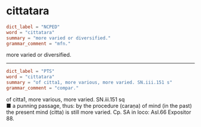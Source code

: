 # cittatara

``` toml
dict_label = "NCPED"
word = "cittatara"
summary = "more varied or diversified."
grammar_comment = "mfn."
```

more varied or diversified.

--------------------

``` toml
dict_label = "PTS"
word = "cittatara"
summary = "of citta1, more various, more varied. SN.iii.151 s"
grammar_comment = "compar."
```

of citta1, more various, more varied. SN.iii.151 sq  
■ a punning passage, thus: by the procedure (caraṇa) of mind (in the past) the present mind (citta) is still more varied. Cp. SA in loco: Asl.66 Expositor 88.

